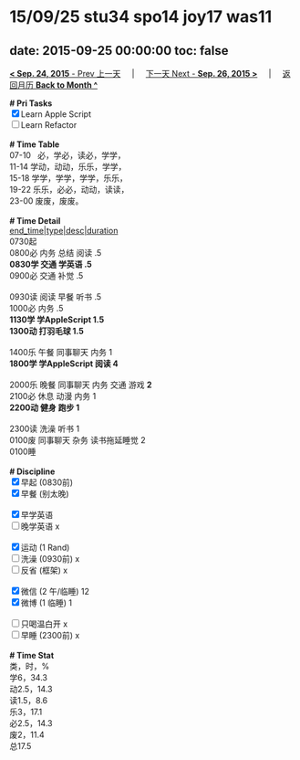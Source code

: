 # 15/09/25 stu34 spo14 joy17 was11

date: 2015-09-25 00:00:00
toc: false
---
[**< Sep. 24, 2015** - Prev 上一天](/lifelogs/2015/09/d24.md) &nbsp; &nbsp; | &nbsp; &nbsp; [下一天 Next - **Sep. 26, 2015 >**](/lifelogs/2015/09/d26.md) &nbsp; &nbsp; |  &nbsp; &nbsp; [返回月历 **Back to Month ^**](/lifelogs/2015/09/index.md)
<br/><div><b># Pri Tasks</b></div><div><input checked="true" type="checkbox"/>Learn Apple Script</div><div><input type="checkbox"/>Learn Refactor</div><div><br/></div><div><b># Time Table</b></div><div>07-10   必，学必，读必，学学，</div><div>11-14 学动，动动，乐乐，学学，</div><div>15-18 学学，学学，学学，乐乐，</div><div>19-22 乐乐，必必，动动，读读，</div><div>23-00 废废，废废。</div><div><br/></div><div><b># Time Detail</b></div><div><u>end_time|type|desc|duration</u></div><div>0730起</div><div>0800必 内务 总结 阅读 .5</div><div><b>0830学 交通 学英语 .5</b></div><div>0900必 交通 补觉 .5</div><div><br/></div><div>0930读 阅读 早餐 听书 .5</div><div>1000必 内务 .5</div><div><b>1130学 学AppleScript 1.5</b></div><div><b>1300动 打羽毛球 1.5</b></div><div><br/></div><div>1400乐 午餐 同事聊天 内务 1</div><div><b>1800学 学AppleScript 阅读 4</b></div><div><br/></div><div>2000乐 晚餐 同事聊天 内务 交通 游戏 <b>2</b></div><div>2100必 休息 动漫 内务 1</div><div><b>2200动 健身 跑步 1</b></div><div><br/></div><div>2300读 洗澡 听书 1</div><div>0100废 同事聊天 杂务 读书拖延睡觉 2</div><div>0100睡</div><div><br/></div><div><b># Discipline</b></div><div><input checked="true" type="checkbox"/>早起 (0830前)</div><div><input checked="true" type="checkbox"/>早餐 (别太晚)</div><div><br/></div><div><input checked="true" type="checkbox"/>早学英语</div><div><input type="checkbox"/>晚学英语 x</div><div><br/></div><div><input checked="true" type="checkbox"/>运动 (1 Rand)</div><div><input type="checkbox"/>洗澡 (0930前) x</div><div><input type="checkbox"/>反省 (框架) x</div><div><br/></div><div><input checked="true" type="checkbox"/>微信 (2 午/临睡) 12</div><div><input checked="true" type="checkbox"/>微博 (1 临睡) 1</div><div><br/></div><div><input type="checkbox"/>只喝温白开 x</div><div><input type="checkbox"/>早睡 (2300前) x</div><div><br/></div><div><b># Time Stat</b></div><div>类，时，%</div><div>学6，34.3</div><div>动2.5，14.3</div><div>读1.5，8.6</div><div>乐3，17.1</div><div>必2.5，14.3</div><div>废2，11.4</div><div>总17.5</div>
